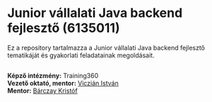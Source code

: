 # Junior vállalati Java backend fejlesztő (6135011)

Ez a repository tartalmazza a Junior vállalati Java backend fejlesztő tematikáját és gyakorlati feladatainak megoldásait.



## 

**Képző intézmény:** Training360  
**Vezető oktató, mentor:** [Viczián István](https://hu.linkedin.com/in/viczianistvan)  
**Mentor:** [Bárczay Kristóf](https://hu.linkedin.com/in/krist%C3%B3f-b%C3%A1rczay-6aa0351b6)  
